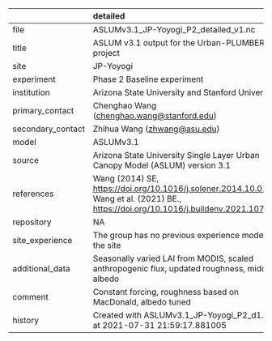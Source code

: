 |                   | detailed                                                                                                                              |
|:------------------|:--------------------------------------------------------------------------------------------------------------------------------------|
| file              | ASLUMv3.1_JP-Yoyogi_P2_detailed_v1.nc                                                                                                 |
| title             | ASLUM v3.1 output for the Urban-PLUMBER project                                                                                       |
| site              | JP-Yoyogi                                                                                                                             |
| experiment        | Phase 2 Baseline experiment                                                                                                           |
| institution       | Arizona State University and Stanford University                                                                                      |
| primary_contact   | Chenghao Wang (chenghao.wang@stanford.edu)                                                                                            |
| secondary_contact | Zhihua Wang (zhwang@asu.edu)                                                                                                          |
| model             | ASLUMv3.1                                                                                                                             |
| source            | Arizona State University Single Layer Urban Canopy Model (ASLUM) version 3.1                                                          |
| references        | Wang (2014) SE, https://doi.org/10.1016/j.solener.2014.10.012; Wang et al. (2021) BE., https://doi.org/10.1016/j.buildenv.2021.107593 |
| repository        | NA                                                                                                                                    |
| site_experience   | The group has no previous experience modelling the site                                                                               |
| additional_data   | Seasonally varied LAI from MODIS, scaled anthropogenic flux, updated roughness, midday albedo                                         |
| comment           | Constant forcing,  roughness based on MacDonald, albedo tuned                                                                         |
| history           | Created with ASLUMv3.1_JP-Yoyogi_P2_d1.txt at 2021-07-31 21:59:17.881005                                                              |
